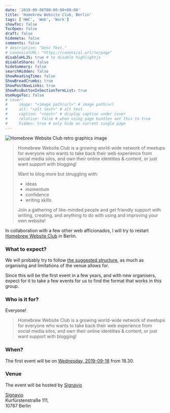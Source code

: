 ```yaml
---
date: '2019-09-06T00:00:00+00:00'
title: 'Homebrew Website Club, Berlin'
tags: ['HWC', 'Web', 'Work']
showToc: false
TocOpen: false
draft: false
hidemeta: false
comments: false
# description: "Desc Text."
# canonicalURL: "https://canonical.url/to/page"
disableHLJS: true # to disable highlightjs
disableShare: false
hideSummary: false
searchHidden: false
ShowReadingTime: false
ShowBreadCrumbs: true
ShowPostNavLinks: true
ShowRssButtonInSectionTermList: true
UseHugoToc: false
# cover:
#     image: "<image path/url>" # image path/url
#     alt: "<alt text>" # alt text
#     caption: "<text>" # display caption under cover
#     relative: false # when using page bundles set this to true
#     hidden: true # only hide on current single page
---
```


![Homebrew Website Club retro graphics image](/images/homebrew-website-club.jpg)

> Homebrew Website Club is a growing world-wide network of meetups for everyone who wants to take back their web experience from social media silos, and own their online identities & content, or just want support with blogging!
>
> Want to blog more but struggling with:
>
> * ideas
> * momentum
> * confidence
> * writing skills
>
> Join a gathering of like-minded people and get friendly support with writing, creating, and anything to do with using and improving your own website!

In collaboration with a few other web afficionados, I will try to restart [Homebrew Website Club](https://indieweb.org/Homebrew_Website_Club) in Berlin.

### What to expect?

We will probably try to follow [the suggested structure](https://indieweb.org/Homebrew_Website_Club#Structure), as much as organising and limitations of the venue allows for.

Since this will be the first event in a few years, and with new organisers, expect for it to take a few events for us to find the format that works in this group.

### Who is it for?

Everyone!

> Homebrew Website Club is a growing world-wide network of meetups for everyone who wants to take back their web experience from social media silos, and own their online identities & content, or just want support with blogging!

### When?

The first event will be on [Wednesday, 2019-09-18](https://indieweb.org/events/2019-09-18-homebrew-website-club) from 18.30.


### Venue

The event will be hosted by [Signavio](https://www.signavio.com)

[Signavio](https://www.signavio.com)<br/>
Kurfürstenstraße 111,<br/>
10787 Berlin
